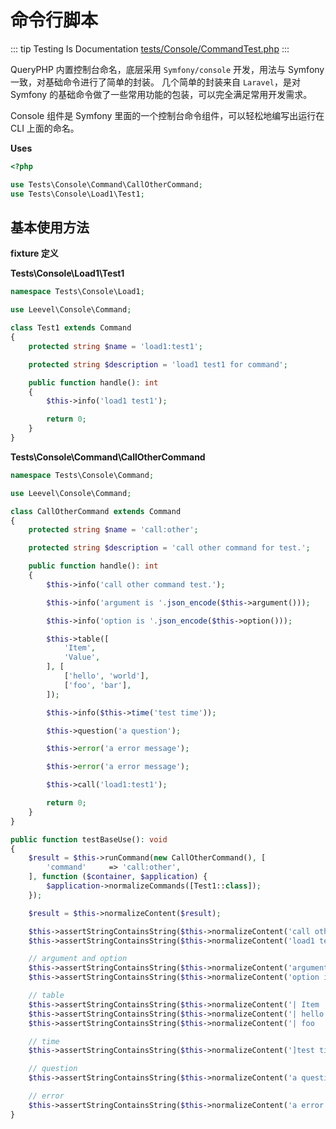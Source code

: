 # 命令行脚本

::: tip Testing Is Documentation
[tests/Console/CommandTest.php](https://github.com/hunzhiwange/framework/blob/master/tests/Console/CommandTest.php)
:::
    
QueryPHP 内置控制台命名，底层采用 `Symfony/console` 开发，用法与 Symfony 一致，对基础命令进行了简单的封装。
几个简单的封装来自 `Laravel`，是对 Symfony 的基础命令做了一些常用功能的包装，可以完全满足常用开发需求。

Console 组件是 Symfony 里面的一个控制台命令组件，可以轻松地编写出运行在 CLI 上面的命名。


**Uses**

``` php
<?php

use Tests\Console\Command\CallOtherCommand;
use Tests\Console\Load1\Test1;
```

## 基本使用方法

**fixture 定义**

**Tests\Console\Load1\Test1**

``` php
namespace Tests\Console\Load1;

use Leevel\Console\Command;

class Test1 extends Command
{
    protected string $name = 'load1:test1';

    protected string $description = 'load1 test1 for command';

    public function handle(): int
    {
        $this->info('load1 test1');

        return 0;
    }
}
```

**Tests\Console\Command\CallOtherCommand**

``` php
namespace Tests\Console\Command;

use Leevel\Console\Command;

class CallOtherCommand extends Command
{
    protected string $name = 'call:other';

    protected string $description = 'call other command for test.';

    public function handle(): int
    {
        $this->info('call other command test.');

        $this->info('argument is '.json_encode($this->argument()));

        $this->info('option is '.json_encode($this->option()));

        $this->table([
            'Item',
            'Value',
        ], [
            ['hello', 'world'],
            ['foo', 'bar'],
        ]);

        $this->info($this->time('test time'));

        $this->question('a question');

        $this->error('a error message');

        $this->error('a error message');

        $this->call('load1:test1');

        return 0;
    }
}
```


``` php
public function testBaseUse(): void
{
    $result = $this->runCommand(new CallOtherCommand(), [
        'command'     => 'call:other',
    ], function ($container, $application) {
        $application->normalizeCommands([Test1::class]);
    });

    $result = $this->normalizeContent($result);

    $this->assertStringContainsString($this->normalizeContent('call other command test.'), $result);
    $this->assertStringContainsString($this->normalizeContent('load1 test1'), $result);

    // argument and option
    $this->assertStringContainsString($this->normalizeContent('argument is {"command":"call:other"}'), $result);
    $this->assertStringContainsString($this->normalizeContent('option is {"help":false,"quiet":false,"verbose":false,"version":false,"ansi":false,"no-ansi":false,"no-interaction":false}'), $result);

    // table
    $this->assertStringContainsString($this->normalizeContent('| Item  | Value |'), $result);
    $this->assertStringContainsString($this->normalizeContent('| hello | world |'), $result);
    $this->assertStringContainsString($this->normalizeContent('| foo   | bar   |'), $result);

    // time
    $this->assertStringContainsString($this->normalizeContent(']test time'), $result);

    // question
    $this->assertStringContainsString($this->normalizeContent('a question'), $result);

    // error
    $this->assertStringContainsString($this->normalizeContent('a error message'), $result);
}
```